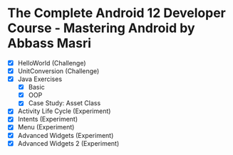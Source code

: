 # The Complete Android 12 Developer Course - Mastering Android by Abbass Masri

- [x] HelloWorld (Challenge)
- [x] UnitConversion (Challenge)
- [x] Java Exercises
  - [x] Basic
  - [x] OOP
  - [x] Case Study: Asset Class
- [x] Activity Life Cycle (Experiment)
- [x] Intents (Experiment)
- [x] Menu (Experiment)
- [x] Advanced Widgets (Experiment)
- [x] Advanced Widgets 2 (Experiment)